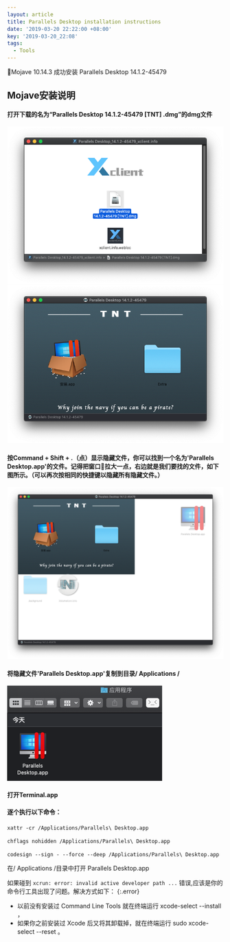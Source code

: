 ```yaml
---
layout: article
title: Parallels Desktop installation instructions
date: '2019-03-20 22:22:00 +08:00'
key: '2019-03-20_22:08'
tags:
  - Tools
---
```


Mojave 10.14.3 成功安装 Parallels Desktop 14.1.2-45479

<!--more-->

## Mojave安装说明
#### 打开下载的名为“Parallels Desktop 14.1.2-45479 [TNT] .dmg”的dmg文件

![dmg_file](/images/2019/03/dmg-file.png)
![installfile](/images/2019/03/installfile.png)

#### 按Command + Shift + .（点）显示隐藏文件，你可以找到一个名为'Parallels Desktop.app'的文件。记得把窗口拉大一点，右边就是我们要找的文件，如下图所示。（可以再次按相同的快捷键以隐藏所有隐藏文件。）

![notseefile](/images/2019/03/notseefile.png)

#### 将隐藏文件'Parallels Desktop.app'复制到目录/ Applications /

![applicationflord](/images/2019/03/applicationflord.png)

#### 打开Terminal.app
#### 逐个执行以下命令：
`xattr -cr /Applications/Parallels\ Desktop.app`

`chflags nohidden /Applications/Parallels\ Desktop.app`

`codesign --sign - --force --deep /Applications/Parallels\ Desktop.app`

 在/ Applications /目录中打开 Parallels Desktop.app

如果碰到 `xcrun: error: invalid active developer path ...` 错误,应该是你的命令行工具出现了问题。解决方式如下：
{:.error}
- 以前没有安装过 Command Line Tools 就在终端运行 xcode-select --install ，
- 如果你之前安装过 Xcode 后又将其卸载掉，就在终端运行 sudo xcode-select --reset 。
